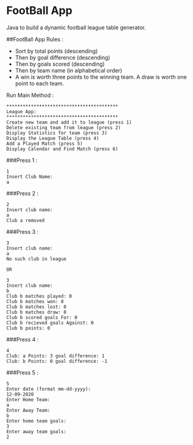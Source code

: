 # FootBall App
Java to build a dynamic football league table generator.

##FootBall App
Rules :
* Sort by total points (descending)
* Then by goal difference (descending)
* Then by goals scored (descending)
* Then by team name (in alphabetical order)
* A win is worth three points to the winning team. A draw is worth one point to each team.

Run Main Method :

```
***************************************** 
League App: 
***************************************** 
Create new team and add it to league (press 1)
Delete existing team from league (press 2)
Display Statistics for team (press 3)
Display the League Table (press 4)
Add a Played Match (press 5)
Display Calendar and Find Match (press 6)

```

###Press 1 :
```
1
Insert Club Name: 
a
```

###Press 2 :
```
2
Insert club name: 
a
Club a removed
```

###Press 3 :
```
3
Insert club name: 
a
No such club in league

OR

3
Insert club name: 
b
Club b matches played: 0
Club b matches won: 0
Club b matches lost: 0
Club b matches draw: 0
Club b scored goals For: 0
Club b recieved goals Against: 0
Club b points: 0
```

###Press 4 :
```
4
Club: a Points: 3 goal difference: 1
Club: b Points: 0 goal difference: -1
```

###Press 5 :
```
5
Enter date (format mm-dd-yyyy): 
12-09-2020
Enter Home Team: 
a
Enter Away Team: 
b
Enter home team goals: 
3
Enter away team goals: 
2
```
